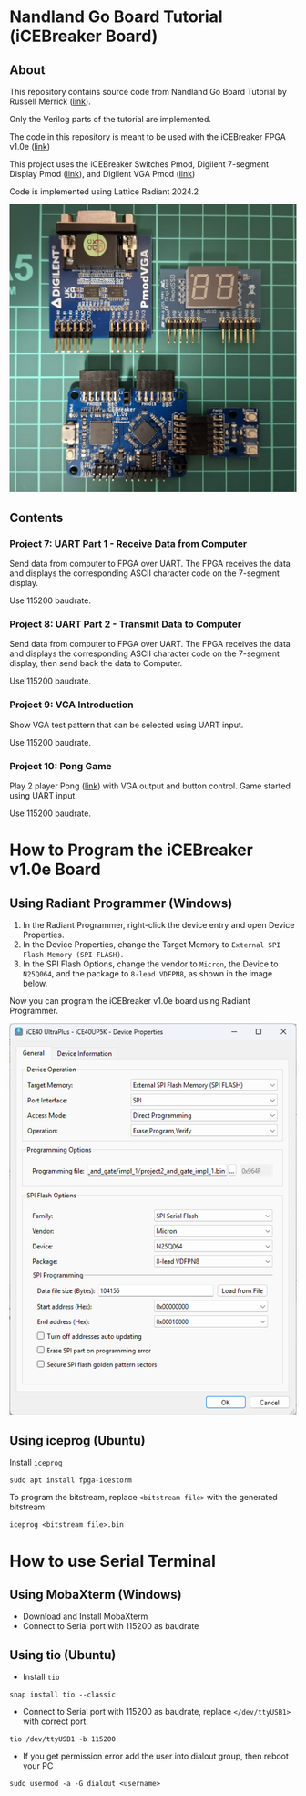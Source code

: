 # Nandland Go Board Tutorial (iCEBreaker Board)

## About

This repository contains source code from Nandland Go Board Tutorial by Russell Merrick ([link](hhttps://nandland.com/go-board-tutorials/)).

Only the Verilog parts of the tutorial are implemented.

The code in this repository is meant to be used with the iCEBreaker FPGA v1.0e ([link](https://docs.icebreaker-fpga.org/hardware/icebreaker/))

This project uses the iCEBreaker Switches Pmod, Digilent 7-segment Display Pmod ([link](https://digilent.com/reference/pmod/pmodssd/start)), and Digilent VGA Pmod ([link](https://digilent.com/reference/pmod/pmodvga/start))

Code is implemented using Lattice Radiant 2024.2

![FPGA Board](docs/fpga_board.jpg)

## Contents

### Project 7: UART Part 1 - Receive Data from Computer

Send data from computer to FPGA over UART. The FPGA receives the data and displays the corresponding ASCII character code on the 7-segment display.

Use 115200 baudrate.

### Project 8: UART Part 2 - Transmit Data to Computer

Send data from computer to FPGA over UART. The FPGA receives the data and displays the corresponding ASCII character code on the 7-segment display, then send back the data to Computer.

Use 115200 baudrate.

### Project 9: VGA Introduction

Show VGA test pattern that can be selected using UART input.

Use 115200 baudrate.

### Project 10: Pong Game

Play 2 player Pong ([link](https://en.wikipedia.org/wiki/Pong)) with VGA output and button control. Game started using UART input.

Use 115200 baudrate.

# How to Program the iCEBreaker v1.0e Board

## Using Radiant Programmer (Windows)

1. In the Radiant Programmer, right-click the device entry and open Device Properties.
2. In the Device Properties, change the Target Memory to `External SPI Flash Memory (SPI FLASH)`.
3. In the SPI Flash Options, change the vendor to `Micron`, the Device to `N25Q064`, and the package to `8-lead VDFPN8`, as shown in the image below.

Now you can program the iCEBreaker v1.0e board using Radiant Programmer.

![Device Properties](docs/radiant_programmer_device_properties.png)

## Using iceprog (Ubuntu)

Install `iceprog`

```
sudo apt install fpga-icestorm
```

To program the bitstream, replace `<bitstream file>` with the generated bitstream:

```
iceprog <bitstream file>.bin
```

# How to use Serial Terminal

## Using MobaXterm (Windows)

- Download and Install MobaXterm
- Connect to Serial port with 115200 as baudrate

## Using tio (Ubuntu)

- Install `tio`
```
snap install tio --classic
```
- Connect to Serial port with 115200 as baudrate, replace `</dev/ttyUSB1>` with correct port.
```
tio /dev/ttyUSB1 -b 115200
```
- If you get permission error add the user into dialout group, then reboot your PC
```
sudo usermod -a -G dialout <username>
```
